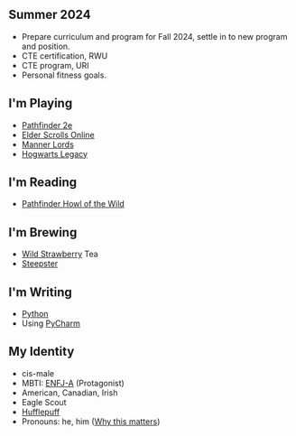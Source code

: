 ## Summer 2024
- Prepare curriculum and program for Fall 2024, settle in to new program and position.
- CTE certification, RWU
- CTE program, URI
- Personal fitness goals.

## I'm Playing
- [Pathfinder 2e](https://paizo.com/)
- [Elder Scrolls Online](https://www.elderscrollsonline.com/en-us/home)
- [Manner Lords](https://manorlords.com/)
- [Hogwarts Legacy](https://www.hogwartslegacy.com/)

## I'm Reading
- [Pathfinder Howl of the Wild](https://paizo.com/products/btq02f09?Pathfinder-Howl-of-the-Wild)

## I'm Brewing
- [Wild Strawberry](https://www.adagio.com/herbal/wild_strawberry.html) Tea
- [Steepster](https://steepster.com/cjmcdonald)

## I'm Writing
- [Python](https://www.python.org/)
- Using [PyCharm](https://www.jetbrains.com/pycharm)
 
## My Identity
- cis-male
- MBTI: [ENFJ-A](https://www.16personalities.com/enfj-personality) \(Protagonist\)
- American, Canadian, Irish
- Eagle Scout
- [Hufflepuff](https://www.wizardingworld.com/collections/hufflepuff)
- Pronouns: he, him
  \([Why this matters](https://www.mypronouns.org/what-and-why)\)
